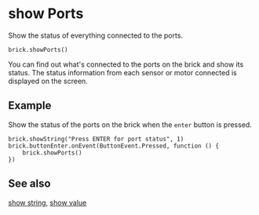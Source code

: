 # show Ports

Show the status of everything connected to the ports.

```sig
brick.showPorts()
```

You can find out what's connected to the ports on the brick and show its status. The status information from each sensor or motor connected is displayed on the screen.

## Example

Show the status of the ports on the brick when the ``enter`` button is pressed.

```blocks
brick.showString("Press ENTER for port status", 1)
brick.buttonEnter.onEvent(ButtonEvent.Pressed, function () {
    brick.showPorts()
})
```

## See also

[show string](/reference/brick/show-string), [show value](/reference/brick/show-value)